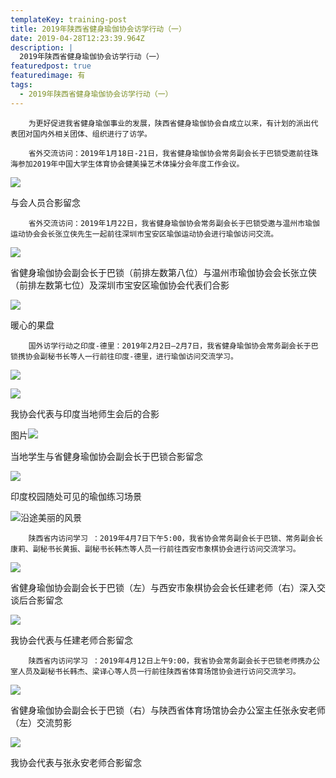 ```yaml
---
templateKey: training-post
title: 2019年陕西省健身瑜伽协会访学行动（一）
date: 2019-04-28T12:23:39.964Z
description: |
  2019年陕西省健身瑜伽协会访学行动（一）
featuredpost: true
featuredimage: 有
tags:
  - 2019年陕西省健身瑜伽协会访学行动（一）
---
```


        为更好促进我省健身瑜伽事业的发展，陕西省健身瑜伽协会自成立以来，有计划的派出代表团对国内外相关团体、组织进行了访学。

        省外交流访问：2019年1月18日-21日，我省健身瑜伽协会常务副会长于巴锁受邀前往珠海参加2019年中国大学生体育协会健美操艺术体操分会年度工作会议。

![](https://demotry.oss-cn-beijing.aliyuncs.com/2019%E5%B9%B4%E9%99%95%E8%A5%BF%E7%9C%81%E5%81%A5%E8%BA%AB%E7%91%9C%E4%BC%BD%E5%8D%8F%E4%BC%9A%E8%AE%BF%E5%AD%A6%E8%A1%8C%E5%8A%A8%EF%BC%88%E4%B8%80%EF%BC%89/1.jpg)

与会人员合影留念

        省外交流访问：2019年1月22日，我省健身瑜伽协会常务副会长于巴锁受邀与温州市瑜伽运动协会会长张立侠先生一起前往深圳市宝安区瑜伽运动协会进行瑜伽访问交流。

![](https://demotry.oss-cn-beijing.aliyuncs.com/2019%E5%B9%B4%E9%99%95%E8%A5%BF%E7%9C%81%E5%81%A5%E8%BA%AB%E7%91%9C%E4%BC%BD%E5%8D%8F%E4%BC%9A%E8%AE%BF%E5%AD%A6%E8%A1%8C%E5%8A%A8%EF%BC%88%E4%B8%80%EF%BC%89/2.jpg)

省健身瑜伽协会副会长于巴锁（前排左数第八位）与温州市瑜伽协会会长张立侠（前排左数第七位）及深圳市宝安区瑜伽协会代表们合影

![](https://demotry.oss-cn-beijing.aliyuncs.com/2019%E5%B9%B4%E9%99%95%E8%A5%BF%E7%9C%81%E5%81%A5%E8%BA%AB%E7%91%9C%E4%BC%BD%E5%8D%8F%E4%BC%9A%E8%AE%BF%E5%AD%A6%E8%A1%8C%E5%8A%A8%EF%BC%88%E4%B8%80%EF%BC%89/3.jpg)

暖心的果盘

        国外访学行动之印度-德里：2019年2月2日—2月7日，我省健身瑜伽协会常务副会长于巴锁携协会副秘书长等人一行前往印度-德里，进行瑜伽访问交流学习。

![](https://demotry.oss-cn-beijing.aliyuncs.com/2019%E5%B9%B4%E9%99%95%E8%A5%BF%E7%9C%81%E5%81%A5%E8%BA%AB%E7%91%9C%E4%BC%BD%E5%8D%8F%E4%BC%9A%E8%AE%BF%E5%AD%A6%E8%A1%8C%E5%8A%A8%EF%BC%88%E4%B8%80%EF%BC%89/4.jpg)

![](https://demotry.oss-cn-beijing.aliyuncs.com/2019%E5%B9%B4%E9%99%95%E8%A5%BF%E7%9C%81%E5%81%A5%E8%BA%AB%E7%91%9C%E4%BC%BD%E5%8D%8F%E4%BC%9A%E8%AE%BF%E5%AD%A6%E8%A1%8C%E5%8A%A8%EF%BC%88%E4%B8%80%EF%BC%89/5.jpg)

我协会代表与印度当地师生会后的合影

图片![](https://demotry.oss-cn-beijing.aliyuncs.com/2019%E5%B9%B4%E9%99%95%E8%A5%BF%E7%9C%81%E5%81%A5%E8%BA%AB%E7%91%9C%E4%BC%BD%E5%8D%8F%E4%BC%9A%E8%AE%BF%E5%AD%A6%E8%A1%8C%E5%8A%A8%EF%BC%88%E4%B8%80%EF%BC%89/6.jpg)

当地学生与省健身瑜伽协会副会长于巴锁合影留念

![](https://demotry.oss-cn-beijing.aliyuncs.com/2019%E5%B9%B4%E9%99%95%E8%A5%BF%E7%9C%81%E5%81%A5%E8%BA%AB%E7%91%9C%E4%BC%BD%E5%8D%8F%E4%BC%9A%E8%AE%BF%E5%AD%A6%E8%A1%8C%E5%8A%A8%EF%BC%88%E4%B8%80%EF%BC%89/7.jpg)

印度校园随处可见的瑜伽练习场景

![](https://demotry.oss-cn-beijing.aliyuncs.com/2019%E5%B9%B4%E9%99%95%E8%A5%BF%E7%9C%81%E5%81%A5%E8%BA%AB%E7%91%9C%E4%BC%BD%E5%8D%8F%E4%BC%9A%E8%AE%BF%E5%AD%A6%E8%A1%8C%E5%8A%A8%EF%BC%88%E4%B8%80%EF%BC%89/8.jpg)沿途美丽的风景

        陕西省内访问学习 ：2019年4月7日下午5:00，我省协会常务副会长于巴锁、常务副会长康莉、副秘书长黄振、副秘书长韩杰等人员一行前往西安市象棋协会进行访问交流学习。

![](https://demotry.oss-cn-beijing.aliyuncs.com/2019%E5%B9%B4%E9%99%95%E8%A5%BF%E7%9C%81%E5%81%A5%E8%BA%AB%E7%91%9C%E4%BC%BD%E5%8D%8F%E4%BC%9A%E8%AE%BF%E5%AD%A6%E8%A1%8C%E5%8A%A8%EF%BC%88%E4%B8%80%EF%BC%89/9.jpg)

省健身瑜伽协会副会长于巴锁（左）与西安市象棋协会会长任建老师（右）深入交谈后合影留念

![](https://demotry.oss-cn-beijing.aliyuncs.com/2019%E5%B9%B4%E9%99%95%E8%A5%BF%E7%9C%81%E5%81%A5%E8%BA%AB%E7%91%9C%E4%BC%BD%E5%8D%8F%E4%BC%9A%E8%AE%BF%E5%AD%A6%E8%A1%8C%E5%8A%A8%EF%BC%88%E4%B8%80%EF%BC%89/10.jpg)

我协会代表与任建老师合影留念

        陕西省内访问学习 ：2019年4月12日上午9:00，我省协会常务副会长于巴锁老师携办公室人员及副秘书长韩杰、梁译心等人员一行前往陕西省体育场馆协会进行访问交流学习。

![](https://demotry.oss-cn-beijing.aliyuncs.com/2019%E5%B9%B4%E9%99%95%E8%A5%BF%E7%9C%81%E5%81%A5%E8%BA%AB%E7%91%9C%E4%BC%BD%E5%8D%8F%E4%BC%9A%E8%AE%BF%E5%AD%A6%E8%A1%8C%E5%8A%A8%EF%BC%88%E4%B8%80%EF%BC%89/11.jpg)

省健身瑜伽协会副会长于巴锁（右）与陕西省体育场馆协会办公室主任张永安老师（左）交流剪影

![](https://demotry.oss-cn-beijing.aliyuncs.com/2019%E5%B9%B4%E9%99%95%E8%A5%BF%E7%9C%81%E5%81%A5%E8%BA%AB%E7%91%9C%E4%BC%BD%E5%8D%8F%E4%BC%9A%E8%AE%BF%E5%AD%A6%E8%A1%8C%E5%8A%A8%EF%BC%88%E4%B8%80%EF%BC%89/12.jpg)

我协会代表与张永安老师合影留念